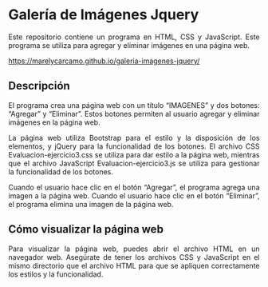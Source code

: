 # Galería de Imágenes Jquery 

<p align="justify">Este repositorio contiene un programa en HTML, CSS y JavaScript. Este programa se utiliza para agregar y eliminar imágenes en una página web. </p>

https://marelycarcamo.github.io/galeria-imagenes-jquery/

## Descripción
<p align="justify">El programa crea una página web con un título “IMAGENES” y dos botones: “Agregar” y “Eliminar”. Estos botones permiten al usuario agregar y eliminar imágenes en la página web.</p>

<p align="justify">La página web utiliza Bootstrap para el estilo y la disposición de los elementos, y jQuery para la funcionalidad de los botones. El archivo CSS Evaluacion-ejercicio3.css se utiliza para dar estilo a la página web, mientras que el archivo JavaScript Evaluacion-ejercicio3.js se utiliza para gestionar la funcionalidad de los botones.</p>

<p align="justify">Cuando el usuario hace clic en el botón “Agregar”, el programa agrega una imagen a la página web. Cuando el usuario hace clic en el botón “Eliminar”, el programa elimina una imagen de la página web.</p>

## Cómo visualizar la página web
<p align="justify">Para visualizar la página web, puedes abrir el archivo HTML en un navegador web. Asegúrate de tener los archivos CSS y JavaScript en el mismo directorio que el archivo HTML para que se apliquen correctamente los estilos y la funcionalidad.</p>
